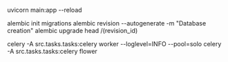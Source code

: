 uvicorn main:app --reload

alembic init migrations
alembic revision --autogenerate -m "Database creation"
alembic upgrade head /(revision_id)


celery -A src.tasks.tasks:celery worker --loglevel=INFO --pool=solo 
celery -A src.tasks.tasks:celery flower


